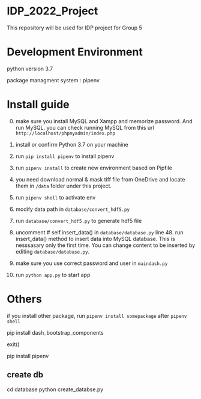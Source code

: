 # IDP_2022_Project
This repository will be used for IDP project for Group 5


# Development Environment

python version 3.7

package managment system : pipenv


# Install guide

0. make sure you install  MySQL and Xampp and memorize password. And run MySQL. you can check running MySQL from this url  `http://localhost/phpmyadmin/index.php`

1. install or confirm Python 3.7 on your machine

2. run `pip install pipenv` to install pipenv

3. run  `pipenv install` to create new environment based on Pipfile

4. you need download normal & mask tiff file from OneDrive and locate them in `/data` folder under this project.

5. run `pipenv shell` to activate env

6. modify data path in `database/convert_hdf5.py`

7. run `database/convert_hdf5.py` to generate hdf5 file

8. uncomment # self.insert_data() in `database/database.py` line 48. run insert_data() method to insert data into MySQL database. This is nesssasary only the first time. You can change content to be inserted by editing `database/database.py`.

9. make sure you use correct password and user in `maindash.py`

10. run `python app.py` to start app


# Others

if you install other package, run `pipenv install somepackage` after `pipenv shell`



pip install dash_bootstrap_components

exit()

pip install pipenv


## create db

cd database
python create_databse.py